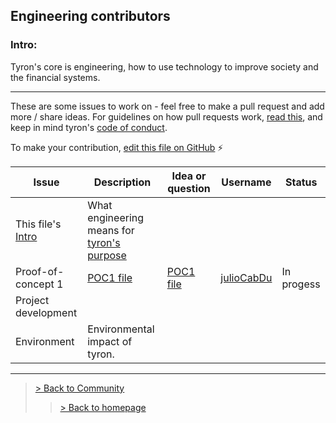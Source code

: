 ## Engineering contributors
### Intro:
Tyron's core is engineering, how to use technology to improve society and the financial systems.

---

These are some issues to work on - feel free to make a pull request and add more / share ideas. For guidelines on how pull requests work, [read this](https://github.com/tyronNetwork/tyron/blob/master/CONTRIBUTING.md), and keep in mind tyron's [code of conduct](https://github.com/tyronNetwork/tyron/blob/master/CODE_OF_CONDUCT.md). 

To make your contribution, [edit this file on GitHub](https://github.com/tyronNetwork/tyron/blob/master/community/contributors/engineering.md) :zap:

| Issue | Description | Idea or question | Username | Status |
|---|---|---|---|---|
| This file's [Intro](#intro) | What engineering means for [tyron's purpose](https://www.tyron.network/#the-purpose-of-tyron)|
|Proof-of-concept 1 | [POC1 file](https://github.com/tyronNetwork/tyron/blob/master/engineering/POCs/POC1.md) | [POC1 file](https://github.com/tyronNetwork/tyron/blob/master/engineering/POCs/POC1.md) | [julioCabDu](https://github.com/julioCabDu/) |In progess|
|Project development |
|Environment |Environmental impact of tyron.|

---

> <a href="/community"> > Back to Community </a>
>> <a href="/"> > Back to homepage </a>
